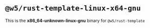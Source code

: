 # `@w5/rust-template-linux-x64-gnu`

This is the **x86_64-unknown-linux-gnu** binary for `@w5/rust-template`
